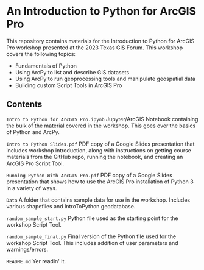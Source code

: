 # An Introduction to Python for ArcGIS Pro

This repository contains materials for the Introduction to Python for ArcGIS Pro workshop presented at the 2023 Texas GIS Forum. This workshop covers the following topics:

- Fundamentals of Python
- Using ArcPy to list and describe GIS datasets
- Using ArcPy to run geoprocessing tools and manipulate geospatial data
- Building custom Script Tools in ArcGIS Pro

## Contents

`Intro to Python for ArcGIS Pro.ipynb` Jupyter/ArcGIS Notebook containing the bulk of the material covered in the workshop. This goes over the basics of Python and ArcPy.

`Intro to Python Slides.pdf` PDF copy of a Google Slides presentation that includes workshop introduction, along with instructions on getting course materials from the GitHub repo, running the notebook, and creating an ArcGIS Pro Script Tool.

`Running Python With ArcGIS Pro.pdf` PDF copy of a Google Slides presentation that shows how to use the ArcGIS Pro installation of Python 3 in a variety of ways.

`Data` A folder that contains sample data for use in the workshop. Includes various shapefiles and IntroToPython geodatabase.

`random_sample_start.py` Python file used as the starting point for the workshop Script Tool.

`random_sample_final.py` Final version of the Python file used for the workshop Script Tool. This includes addition of user parameters and warnings/errors.

`README.md` Yer readin' it.
